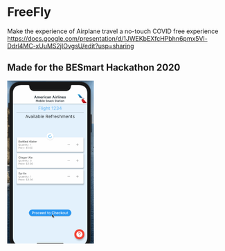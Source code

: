 # FreeFly

Make the experience of Airplane travel a no-touch COVID free experience
https://docs.google.com/presentation/d/1JWEKbEXfcHPbhn6pmx5Vl-Ddrl4MC-xUuMS2jIOvgsU/edit?usp=sharing

## Made for the BESmart Hackathon 2020
<img src="MOREHOUSEBESMART.gif" width=200><br>
